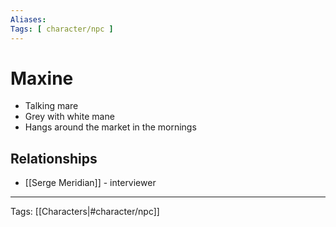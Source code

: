 ```yaml
---
Aliases:
Tags: [ character/npc ]
---
```


# Maxine

- Talking mare
- Grey with white mane
- Hangs around the market in the mornings

## Relationships

- [[Serge Meridian]] - interviewer

---
Tags: [[Characters|#character/npc]]
